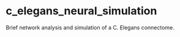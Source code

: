 c_elegans_neural_simulation
===========================

Brief network analysis and simulation of a C. Elegans connectome.
